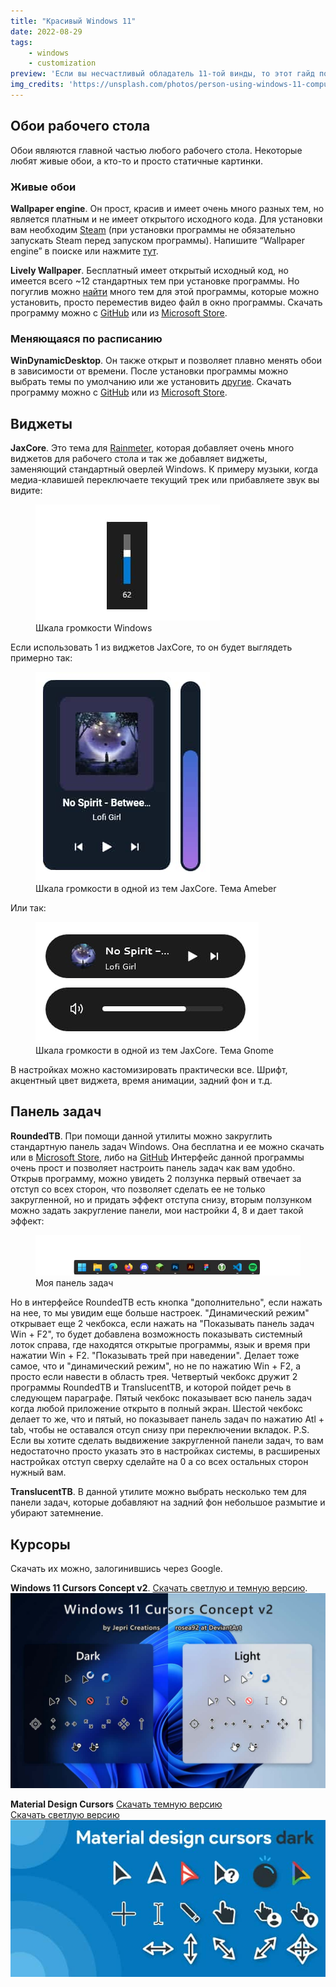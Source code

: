 ```yaml
---
title: "Красивый Windows 11"
date: 2022-08-29
tags:
    - windows
    - customization
preview: 'Если вы несчастливый обладатель 11-той винды, то этот гайд поможет вам стать немного счастливее и приукрасить уже и так красивую систему.'
img_credits: 'https://unsplash.com/photos/person-using-windows-11-computer-beside-white-ceramic-mug-on-white-table-me4HT8AX4Ls'
---
```


## Обои рабочего стола

Обои являются главной частью любого рабочего стола. Некоторые любят живые обои, а кто-то и просто статичные картинки.

### Живые обои

**Wallpaper engine**. Он прост, красив и имеет очень много разных тем, но является платным и не имеет открытого исходного кода.
Для установки вам необходим [Steam](https://store.steampowered.com/) (при установки программы не обязательно запускать Steam перед запуском программы). Напишите “Wallpaper engine” в поиске или нажмите [тут](https://store.steampowered.com/app/431960/Wallpaper_Engine/).

**Lively Wallpaper**. Бесплатный имеет открытый исходный код, но имеется всего ~12 стандартных тем при установке программы. Но погуглив можно [найти](https://www.google.com/search?q=lively+wallpaper+wallpapers) много тем для этой программы, которые можно установить, просто переместив видео файл в окно программы.
Скачать программу можно с [GitHub](https://github.com/rocksdanister/lively) или из [Microsoft Store](https://www.microsoft.com/store/apps/9NTM2QC6QWS7?cid=storebadge&ocid=badge).

### Меняющаяся по расписанию

**WinDynamicDesktop**. Он также открыт и позволяет плавно менять обои в зависимости от времени. После установки программы можно выбрать темы по умолчанию или же установить [другие](https://windd.info/themes/).
Скачать программу можно с [GitHub](https://github.com/t1m0thyj/WinDynamicDesktop) или из [Microsoft Store](https://www.microsoft.com/store/apps/9nm8n7dq3z5f?cid=storebadge&ocid=badge).

## Виджеты

**JaxCore**. Это тема для [Rainmeter](https://www.rainmeter.net/), которая добавляет очень много виджетов для рабочего стола и так же добавляет виджеты, заменяющий стандартный оверлей Windows.
К примеру музыки, когда медиа-клавишей переключаете текущий трек или прибавляете звук вы видите:

<figure>
    <img src="images/1.jpg" alt="Шкала громкости Windows">
    <figcaption>Шкала громкости Windows</figcaption>
</figure>

Если использовать 1 из виджетов JaxCore, то он будет выглядеть примерно так:

<figure>
    <img src="images/2.jpg" alt="Шкала громкости в одной из тем JaxCore. Тема Ameber">
    <figcaption>Шкала громкости в одной из тем JaxCore. Тема Ameber</figcaption>
</figure>

Или так:

<figure>
    <img src="images/3.jpg" alt="Шкала громкости JaxCore. Тема Gnome">
    <figcaption>Шкала громкости в одной из тем JaxCore. Тема Gnome</figcaption>
</figure>

В настройках можно кастомизировать практически все. Шрифт, акцентный цвет виджета, время анимации, задний фон и т.д.

## Панель задач

**RoundedTB**. При помощи данной утилиты можно закруглить стандартную панель задач Windows. Она бесплатна и ее можно скачать или в [Microsoft Store](https://apps.microsoft.com/store/detail/roundedtb/9MTFTXSJ9M7F?), либо на [GitHub](https://github.com/torchgm/RoundedTB)
Интерфейс данной программы очень прост и позволяет настроить панель задач как вам удобно.
Открыв программу, можно увидеть 2 ползунка первый отвечает за отступ со всех сторон, что позволяет сделать ее не только закругленной, но и придать эффект отступа снизу, вторым ползунком можно задать закругление панели, мои настройки 4, 8 и дает такой эффект:

<figure>
    <img class="content__figure" src="images/4.jpg" alt="Моя панель задач">
    <figcaption>Моя панель задач</figcaption>
</figure>

Но в интерфейсе RoundedTB есть кнопка "дополнительно", если нажать на нее, то мы увидим еще больше настроек.
"Динамический режим" открывает еще 2 чекбокса, если нажать на "Показывать панель задач Win + F2", то будет добавлена возможность показывать системный лоток справа, где находятся открытые программы, язык и время при нажатии Win + F2.
"Показывать трей при наведении". Делает тоже самое, что и "динамический режим", но не по нажатию Win + F2, а просто если навести в область трея.
Четвертый чекбокс дружит 2 программы RoundedTB и TranslucentTB, и которой пойдет речь в следующем параграфе.
Пятый чекбокс показывает всю панель задач когда любой приложение открыто в полный экран.
Шестой чекбокс делает то же, что и пятый, но показывает панель задач по нажатию Atl + tab, чтобы не оставался отсуп снизу при переключении вкладок.
P.S. Если вы хотите сделать выдвижение закругленной панели задач, то вам недостаточно просто указать это в настройках системы, в расширеных настройках отступ сверху сделайте на 0 а со всех остальных сторон нужный вам.

**TranslucentTB**. В данной утилите можно выбрать несколько тем для панели задач, которые добавляют на задний фон небольшое размытие и убирают затемнение.

## Курсоры

Скачать их можно, залогинившись через Google.

**Windows 11 Cursors Concept v2**.
[Скачать светлую и темную версию](https://www.deviantart.com/jepricreations/art/Windows-11-Cursors-Concept-v2-886489356).
![Windows 11 Cursors Concept v2](images/5.jpg)

**Material Design Cursors**
[Скачать темную версию](https://www.deviantart.com/jepricreations/art/Material-Design-Cursors-Dark-756850032)\
[Скачать светлую версию](https://www.deviantart.com/jepricreations/art/Material-Design-Cursors-Light-775995490)
![Material Design Cursors Dark](images/6.jpg)
